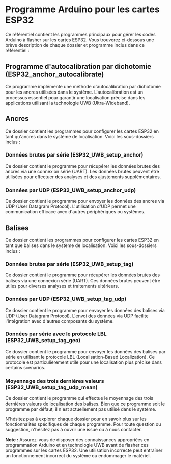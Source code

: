 # Programme Arduino pour les cartes ESP32

Ce référentiel contient les programmes principaux pour gérer les codes Arduino à flasher sur les cartes ESP32. Vous trouverez ci-dessous une brève description de chaque dossier et programme inclus dans ce référentiel :

## Programme d'autocalibration par dichotomie (ESP32_anchor_autocalibrate)

Ce programme implémente une méthode d'autocalibration par dichotomie pour les ancres utilisées dans le système. L'autocalibration est un processus essentiel pour garantir une localisation précise dans les applications utilisant la technologie UWB (Ultra-Wideband).

## Ancres

Ce dossier contient les programmes pour configurer les cartes ESP32 en tant qu'ancres dans le système de localisation. Voici les sous-dossiers inclus :

### Données brutes par série (ESP32_UWB_setup_anchor)

Ce dossier contient le programme pour récupérer les données brutes des ancres via une connexion série (UART). Les données brutes peuvent être utilisées pour effectuer des analyses et des ajustements supplémentaires.

### Données par UDP (ESP32_UWB_setup_anchor_udp)

Ce dossier contient le programme pour envoyer les données des ancres via UDP (User Datagram Protocol). L'utilisation d'UDP permet une communication efficace avec d'autres périphériques ou systèmes.

## Balises

Ce dossier contient les programmes pour configurer les cartes ESP32 en tant que balises dans le système de localisation. Voici les sous-dossiers inclus :

### Données brutes par série (ESP32_UWB_setup_tag)

Ce dossier contient le programme pour récupérer les données brutes des balises via une connexion série (UART). Ces données brutes peuvent être utiles pour diverses analyses et traitements ultérieurs.

### Données par UDP (ESP32_UWB_setup_tag_udp)

Ce dossier contient le programme pour envoyer les données des balises via UDP (User Datagram Protocol). L'envoi des données via UDP facilite l'intégration avec d'autres composants du système.

### Données par série avec le protocole LBL (ESP32_UWB_setup_tag_geo)

Ce dossier contient le programme pour envoyer les données des balises par série en utilisant le protocole LBL (Localisation-Based Localization). Ce protocole est particulièrement utile pour une localisation plus précise dans certains scénarios.

### Moyennage des trois dernières valeurs (ESP32_UWB_setup_tag_udp_mean)

Ce dossier contient le programme qui effectue le moyennage des trois dernières valeurs de localisation des balises. Bien que ce programme soit le programme par défaut, il n'est actuellement pas utilisé dans le système.

N'hésitez pas à explorer chaque dossier pour en savoir plus sur les fonctionnalités spécifiques de chaque programme. Pour toute question ou suggestion, n'hésitez pas à ouvrir une issue ou à nous contacter.

**Note :** Assurez-vous de disposer des connaissances appropriées en programmation Arduino et en technologie UWB avant de flasher ces programmes sur les cartes ESP32. Une utilisation incorrecte peut entraîner un fonctionnement incorrect du système ou endommager le matériel.
